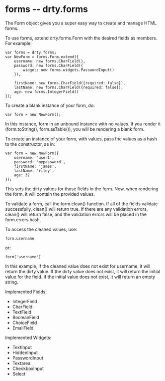 forms -- drty.forms
====================================

The Form object gives you a super easy way to create and manage HTML forms.

To use forms, extend drty.forms.Form with the desired fields as members. For example:

    var forms = drty.forms;
    var NewForm = forms.Form.extend({
    	username: new forms.CharField(),
    	password: new forms.CharField({
    		widget: new forms.widgets.PasswordInput()
    	}),

    	firstName: new forms.CharField({required: false}),
    	lastName: new forms.CharField({required: false}),
    	age: new forms.IntegerField()
    });

To create a blank instance of your form, do:

    var form = new NewForm();

In this instance, form in an unbound instance with no values. If you render it
(form.toString(), form.asTable()), you will be rendering a blank form.

To create an instance of your form, with values, pass the values as a hash to
the constructor, as in:

    var form = new NewForm({
    	username: 'user1',
    	password: 'mypassword',
    	firstName: 'james',
    	lastName: 'riley',
    	age: 32
    });

This sets the dirty values for those fields in the form. Now, when rendering the
form, it will contain the provided values.

To validate a form, call the form.clean() function. If all of the fields validate
successfully, clean() will return true. If there are any validation errors, clean()
will return false, and the validation errors will be placed in the form.errors hash.

To access the cleaned values, use:

    form.username

or:

    form['username']

In this example, if the cleaned value does not exist for username, it will return the dirty
value. If the dirty value does not exist, it will return the initial value for the field.
If the initial value does not exist, it will return an empty string.

Implemented Fields:

* IntegerField
* CharField
* TextField
* BooleanField
* ChoiceField
* EmailField

Implemented Widgets:

* TextInput
* HiddenInput
* PasswordInput
* Textarea
* CheckboxInput
* Select